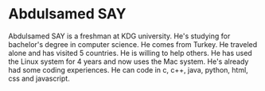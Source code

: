 # Abdulsamed SAY

Abdulsamed SAY is a freshman at KDG university. He's studying for bachelor's degree in computer science. He comes from Turkey. He traveled alone and has visited 5 countries. He is willing to help others. He has used the Linux system for 4 years and now uses the Mac system. He's already had some coding experiences. He can code in c, c++, java, python, html, css and javascript.